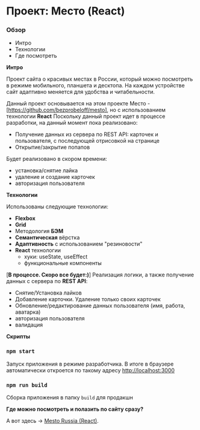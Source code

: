 # Проект: Место (React)

### Обзор
* Интро
* Технологии
* Где посмотреть

**Интро**

Проект сайта о красивых местах в России, который можно посмотреть в режиме мобильного, планшета и десктопа.
На каждом устройстве сайт адаптивно меняется для удобства и читабельности.

Данный проект основывается на этом проекте Место - [https://github.com/bezprobeloff/mesto], но с использованием технологии __React__
Поскольку данный проект идет в процессе разработки, на данный момент пока реализовано:

* Получение данных из сервера по REST API:
карточек и пользователя, с последующей отрисовкой на странице
* Открытие/закрытие попапов

Будет реализовано в скором времени:

* установка/снятие лайка
* удаление и создание карточек
* авторизация пользователя

**Технологии**

Использованы следующие технологии:

* __Flexbox__
* __Grid__
* Методология __БЭМ__
* __Семантическая__ вёрстка
* __Адаптивность__ с использованием "резиновости"
* __React__ технологии
  * хуки: useState, useEffect
  * функциональные компоненты

 [__В процессе. Скоро все будет:)__]
 Реализация логики, а также получение данных с сервера по __REST API__:
  * Снятие/Установка лайков
  * Добавление карточки. Удаление только своих карточек
  * Обновление/редактирование данных пользователя (имя, работа, аватарка)
  * авторизация пользователя
  * валидация

**Скрипты**

###  `npm start`
Запуск приложения в режиме разработчика. В итоге в браузере автоматически откроется по такому адресу [http://localhost:3000](http://localhost:3000)

### `npm run build`

Сборка приложения в папку `build` для продакшн

**Где можно посмотреть и полазить по сайту сразу?**

А вот здесь &rarr; [Mesto Russia (React)](https://mesto-bezprobeloff.vercel.app/).
